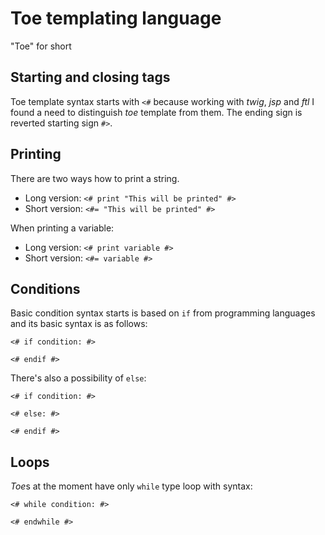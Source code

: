# Toe templating language
"Toe" for short

## Starting and closing tags

Toe template syntax starts with ```<#``` because working with *twig*, *jsp* and *ftl* I found a need to distinguish *toe* template from them. The ending sign is reverted starting sign ```#>```.

## Printing

There are two ways how to print a string.
* Long version: ```<# print "This will be printed" #>```
* Short version: ```<#= "This will be printed" #>```

When printing a variable:
* Long version: ```<# print variable #>```
* Short version: ```<#= variable #>```

## Conditions

Basic condition syntax starts is based on ```if``` from programming languages and its basic syntax is as follows:

```<# if condition: #>```

```<# endif #>```

There's also a possibility of ```else```:

```<# if condition: #>```

```<# else: #>```

```<# endif #>```

## Loops

*Toe*s at the moment have only ```while``` type loop with syntax:

```<# while condition: #>```

```<# endwhile #>```